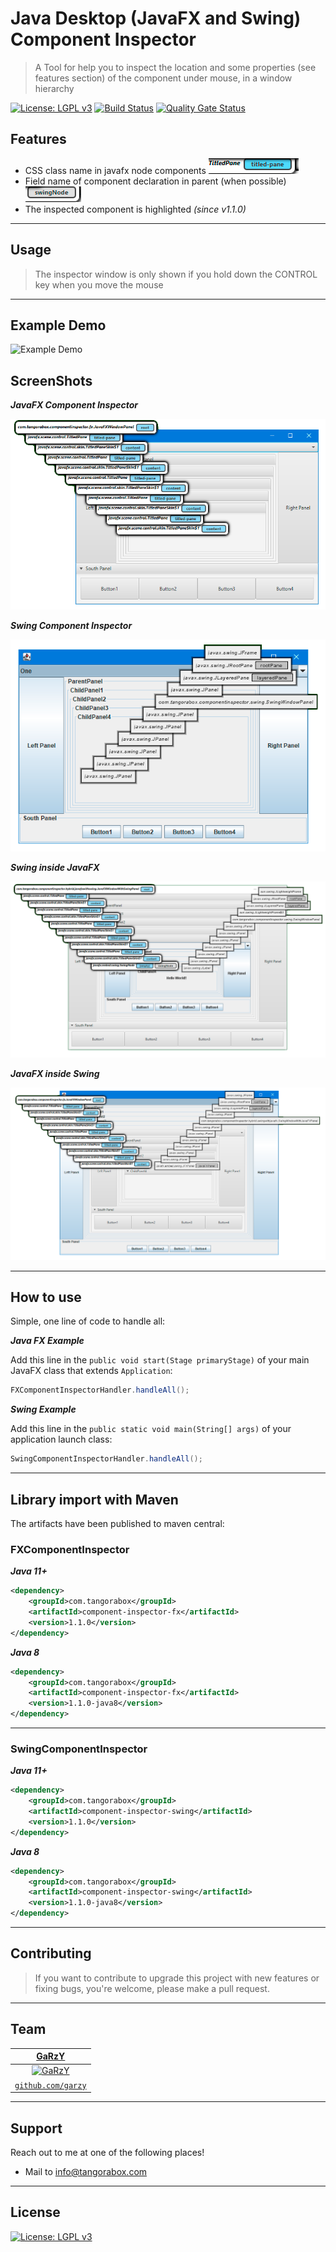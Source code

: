 # Java Desktop (JavaFX and Swing) Component Inspector

> A Tool for help you to inspect the location and some properties (see features section) of the component under mouse, in a window hierarchy

[![License: LGPL v3](https://img.shields.io/badge/License-LGPLv3-blue.svg)](https://opensource.org/licenses/LGPL-3.0)
[![Build Status](https://travis-ci.com/TangoraBox/ComponentInspector.svg?branch=master)](https://travis-ci.com/TangoraBox/ComponentInspector)
[![Quality Gate Status](https://sonarcloud.io/api/project_badges/measure?project=com.tangorabox%3Acomponent-inspector&metric=alert_status)](https://sonarcloud.io/dashboard?id=com.tangorabox%3Acomponent-inspector)


## Features

- CSS class name in javafx node components [![css-class](doc/images/css-class.png)]()
- Field name of component declaration in parent (when possible) [![css-class](doc/images/field-name.png)]()
- The inspected component is highlighted _(since v1.1.0)_
---

## Usage

> The inspector window is only shown if you hold down the CONTROL key when you move the mouse

---

## Example Demo

![Example Demo](doc/images/demo.gif)

## ScreenShots

***JavaFX Component Inspector***

[![FXInspector](doc/images/FXInspector.png)]()

***Swing Component Inspector***

[![FXInspector](doc/images/SwingInspector.png)]()

***Swing inside JavaFX***

[![FXInspector](doc/images/JavaFXWithSwingNode.png)]()

***JavaFX inside Swing***

[![FXInspector](doc/images/SwingWithJavaFXPanel.png)]()

---

## How to use

Simple, one line of code to handle all:

***Java FX Example***

Add this line in the `public void start(Stage primaryStage)` of your main JavaFX class that extends `Application`:

```java
FXComponentInspectorHandler.handleAll();
```

***Swing Example***

Add this line in the `public static void main(String[] args)` of your application launch class:

```java
SwingComponentInspectorHandler.handleAll();
```

---

## Library import with Maven

The artifacts have been published to maven central:


### FXComponentInspector

***Java 11+***

```xml
<dependency>
    <groupId>com.tangorabox</groupId>
    <artifactId>component-inspector-fx</artifactId>
    <version>1.1.0</version>
</dependency>
```

***Java 8***

```xml
<dependency>
    <groupId>com.tangorabox</groupId>
    <artifactId>component-inspector-fx</artifactId>
    <version>1.1.0-java8</version>
</dependency>
```

---

### SwingComponentInspector

***Java 11+***

```xml
<dependency>
    <groupId>com.tangorabox</groupId>
    <artifactId>component-inspector-swing</artifactId>
    <version>1.1.0</version>
</dependency>
```

***Java 8***

```xml
<dependency>
    <groupId>com.tangorabox</groupId>
    <artifactId>component-inspector-swing</artifactId>
    <version>1.1.0-java8</version>
</dependency>
```

---


## Contributing

> If you want to contribute to upgrade this project with new features or fixing bugs, you're welcome, please make a pull request.

---

## Team


| <a href="https://github.com/garzy" target="_blank">**GaRzY**</a> | 
| :---: 
| [![GaRzY](https://avatars0.githubusercontent.com/u/10849239?s=200)](https://github.com/garzy)   
| <a href="https://github.com/garzy" target="_blank">`github.com/garzy`</a> | 


---

## Support

Reach out to me at one of the following places!

- Mail to [info@tangorabox.com](mailto:info@tangorabox.com)

---


## License

[![License: LGPL v3](https://img.shields.io/badge/License-LGPLv3-blue.svg)](https://opensource.org/licenses/LGPL-3.0)
